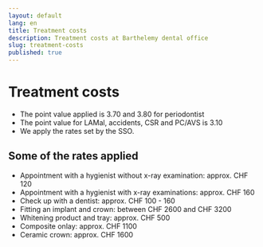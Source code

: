 ```yaml
---
layout: default
lang: en
title: Treatment costs
description: Treatment costs at Barthelemy dental office
slug: treatment-costs
published: true
---
```


# Treatment costs

- The point value applied is 3.70 and 3.80 for periodontist
- The point value for LAMal, accidents, CSR and PC/AVS is 3.10
- We apply the rates set by the SSO.

## Some of the rates applied

- Appointment with a hygienist without x-ray examination: approx. CHF 120
- Appointment with a hygienist with x-ray examinations: approx. CHF 160
- Check up with a dentist: approx. CHF 100 - 160
- Fitting an implant and crown: between CHF 2600 and CHF 3200
- Whitening product and tray: approx. CHF 500
- Composite onlay: approx. CHF 1100
- Ceramic crown: approx. CHF 1600

